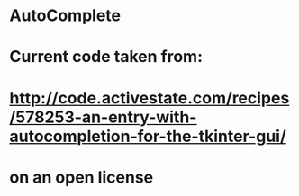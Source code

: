 # AutoComplete

# Current code taken from:
# http://code.activestate.com/recipes/578253-an-entry-with-autocompletion-for-the-tkinter-gui/
# on an open license
